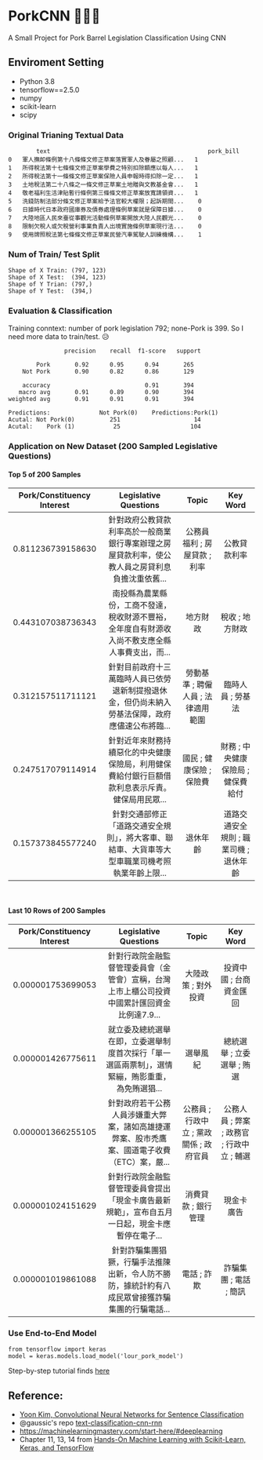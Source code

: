 # PorkCNN 🐖🐖🐖
A Small Project for Pork Barrel Legislation  Classification Using CNN 


## Enviroment Setting

- Python 3.8 
- tensorflow==2.5.0
- numpy
- scikit-learn
- scipy 



### Original Trianing Textual Data 

``` 
        text	                                         pork_bill
0	軍人撫卹條例第十八條條文修正草案落實軍人及眷屬之照顧...   1
1	所得稅法第十七條條文修正草案學費之特別扣除額應以每人...   1
2	所得稅法第十一條條文修正草案保險人員申報時得扣除一定...   1
3	土地稅法第二十八條之一條文修正草案土地贈與文教基金會...   1
4	敬老福利生活津貼暫行條例第三條條文修正草案放寬請領資...   1
5	洗錢防制法部分條文修正草案給予法官較大權限；起訴期間...	 0
6	日據時代日本政府國庫券及債券處理條例草案就是保障日據...	 0
7	大陸地區人民來臺從事觀光活動條例草案開放大陸人民觀光...	 0
8	限制欠稅人或欠稅營利事業負責人出境實施條例草案現行法...	 0
9	使用牌照稅法第七條條文修正草案民營汽車駕駛人訓練機構...	 1

```

### Num of Train/ Test Split

```
Shape of X Train: (797, 123) 
Shape of X Test:  (394, 123) 
Shape of Y Trian: (797,) 
Shape of Y Test:  (394,)
```

### Evaluation & Classification 

Training conntext: number of pork legislation 792; none-Pork is 399. So I need more data to train/test. 😥

```
                precision    recall  f1-score   support

        Pork       0.92      0.95      0.94       265
    Not Pork       0.90      0.82      0.86       129

    accuracy                           0.91       394
   macro avg       0.91      0.89      0.90       394
weighted avg       0.91      0.91      0.91       394
```


```
Predictions:              Not Pork(0)	 Predictions:Pork(1)
Acutal: Not Pork(0)	         251	                 14
Acutal:    Pork (1)	          25	                104
```


### Application on New Dataset (200 Sampled Legislative Questions)

#### Top 5 of 200 Samples

| Pork/Constituency Interest |      Legislative Questions   |  Topic |  Key Word |
|:----------:|:-------------:|:------:|:------:|
|0.811236739158630|	針對政府公教貸款利率高於一般商業銀行專案辦理之房屋貸款利率，使公教人員之房貸利息負擔沈重依舊...|	公務員福利 ; 房屋貸款 ; 利率|	公教貸款利率|
|0.443107038736343|	南投縣為農業縣份，工商不發達，稅收財源不豐裕，全年度自有財源收入尚不敷支應全縣人事費支出，而...|	地方財政|	稅收 ; 地方財政
0.312157511711121 |	針對目前政府十三萬臨時人員已依勞退新制提撥退休金，但仍尚未納入勞基法保障，政府應儘速公布將臨...|	勞動基準 ; 聘僱人員 ; 法律適用範圍|	臨時人員 ; 勞基法|
|0.247517079114914|	針對近年來財務持續惡化的中央健康保險局，利用健保費給付銀行巨額借款利息表示斥責。健保局用民眾...|	國民 ; 健康保險 ; 保險費|	財務 ; 中央健康保險局 ; 健保費給付|
|0.157373845577240|	針對交通部修正「道路交通安全規則」，將大客車、聯結車、大貨車等大型車職業司機考照執業年齡上限...|	退休年齡|	道路交通安全規則 ; 職業司機 ; 退休年齡|


&nbsp; 

#### Last 10 Rows of 200 Samples

| Pork/Constituency Interest |      Legislative Questions   |  Topic |  Key Word |
|:----------:|:-------------:|:------:|:------:|
|0.000001753699053|	針對行政院金融監督管理委員會（金管會）宣稱，台灣上市上櫃公司投資中國累計匯回資金比例達7.9...|	大陸政策 ; 對外投資	| 投資中國 ; 台商資金匯回|
|0.000001426775611|	就立委及總統選舉在即，立委選舉制度首次採行「單一選區兩票制」，選情緊繃，賄影重重，為免賄選猖...|	選舉風紀|	總統選舉 ; 立委選舉 ; 賄選|
|0.000001366255105|	針對政府若干公務人員涉嫌重大弊案，諸如高雄捷運弊案、股市禿鷹案、國道電子收費（ETC）案，嚴...|	公務員 ; 行政中立 ; 黨政關係 ; 政府官員|	公務人員 ; 弊案 ; 政務官 ; 行政中立 ; 輔選|
|0.000001024151629|	針對行政院金融監督管理委員會提出「現金卡廣告最新規範」，宣布自五月一日起，現金卡應暫停在電子...|	消費貸款 ; 銀行管理 | 現金卡廣告|
|0.000001019861088|	針對詐騙集團猖獗，行騙手法推陳出新，令人防不勝防，據統計約有八成民眾曾接獲詐騙集團的行騙電話...|	電話 ; 詐欺|	詐騙集團 ; 電話 ; 簡訊|

### Use End-to-End Model

```
from tensorflow import keras
model = keras.models.load_model('lour_pork_model') 
```

Step-by-step tutorial finds [here](https://github.com/davidycliao/PorkCNN/blob/main/demo-cnn-pork-barrel-classification-task.ipynb)

## Reference:

- [Yoon Kim, Convolutional Neural Networks for Sentence Classification](https://arxiv.org/abs/1408.5882)
- @gaussic's repo [text-classification-cnn-rnn](https://github.com/gaussic/text-classification-cnn-rnn)
- https://machinelearningmastery.com/start-here/#deeplearning
- Chapter 11, 13, 14 from [Hands-On Machine Learning with Scikit-Learn, Keras, and TensorFlow](https://www.oreilly.com/library/view/hands-on-machine-learning/9781492032632/)

